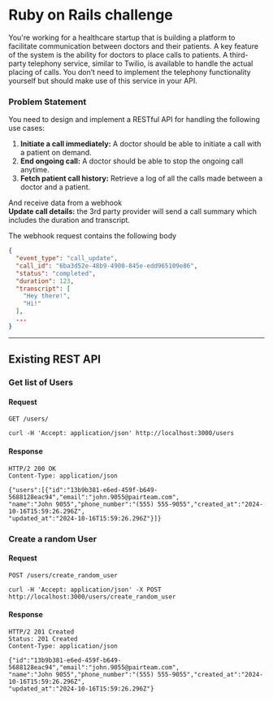 # Ruby on Rails challenge

You're working for a healthcare startup that is building a platform to facilitate communication between doctors and their patients. A key feature of the system is the ability for doctors to place calls to patients.
A third-party telephony service, similar to Twilio, is available to handle the actual placing of calls. You don’t need to implement the telephony functionality yourself but should make use of this service in your API.

### Problem Statement

You need to design and implement a RESTful API for handling the following use cases:

1. **Initiate a call immediately:** A doctor should be able to initiate a call with a patient on demand.
1. **End ongoing call:** A doctor should be able to stop the ongoing call anytime.
1. **Fetch patient call history:** Retrieve a log of all the calls made between a doctor and a patient.

And receive data from a webhook  
**Update call details:** the 3rd party provider will send a call summary which includes the duration and transcript.

The webhook request contains the following body

```json
{
  "event_type": "call_update",
  "call_id": "6ba3d52e-48b9-4900-845e-edd965109e86",
  "status": "completed",
  "duration": 123,
  "transcript": [
    "Hey there!",
    "Hi!"
  ],
  ...
}
```

---

## Existing REST API

### Get list of Users

#### Request

`GET /users/`

    curl -H 'Accept: application/json' http://localhost:3000/users

#### Response

    HTTP/2 200 OK
    Content-Type: application/json

    {"users":[{"id":"13b9b381-e6ed-459f-b649-5688128eac94","email":"john.9055@pairteam.com",
    "name":"John 9055","phone_number":"(555) 555-9055","created_at":"2024-10-16T15:59:26.296Z",
    "updated_at":"2024-10-16T15:59:26.296Z"}]}

### Create a random User

#### Request

`POST /users/create_random_user`

    curl -H 'Accept: application/json' -X POST  http://localhost:3000/users/create_random_user

#### Response

    HTTP/2 201 Created
    Status: 201 Created
    Content-Type: application/json

    {"id":"13b9b381-e6ed-459f-b649-5688128eac94","email":"john.9055@pairteam.com",
    "name":"John 9055","phone_number":"(555) 555-9055","created_at":"2024-10-16T15:59:26.296Z",
    "updated_at":"2024-10-16T15:59:26.296Z"}
